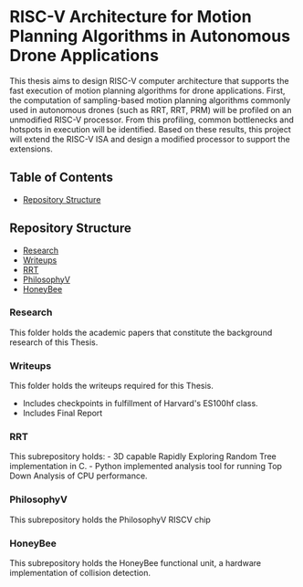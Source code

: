 # RISC-V Architecture for Motion Planning Algorithms in Autonomous Drone Applications

This thesis aims to design RISC-V computer architecture that supports the fast execution of motion planning algorithms for drone applications. First, the computation of sampling-based motion planning algorithms commonly used in autonomous drones (such as RRT, RRT, PRM) will be profiled on an unmodified RISC-V processor. From this profiling, common bottlenecks and hotspots in execution will be identified. Based on these results, this project will extend the RISC-V ISA and design a modified processor to support the extensions.

## Table of Contents
+ [Repository Structure](#structure)
	
## <a name=#structure></a>Repository Structure
+ [Research](#research)
+ [Writeups](#writeups)
+ [RRT](#rrt)
+ [PhilosophyV](#phil_v)
+ [HoneyBee](#honeybee)


### <a name=#research></a>Research
This folder holds the academic papers that constitute the background research of this Thesis.

### <a name=#writeups></a>Writeups
This folder holds the writeups required for this Thesis.
- Includes checkpoints in fulfillment of Harvard's ES100hf class.
- Includes Final Report

### <a name=#rrt></a>RRT
This subrepository holds:
	- 3D capable Rapidly Exploring Random Tree implementation in C.
	- Python implemented analysis tool for running Top Down Analysis of CPU performance.

### <a name=#phil_v></a>PhilosophyV
This subrepository holds the PhilosophyV RISCV chip

### <a name=honeybee></a>HoneyBee
This subrepository holds the HoneyBee functional unit, a hardware implementation of collision detection.
